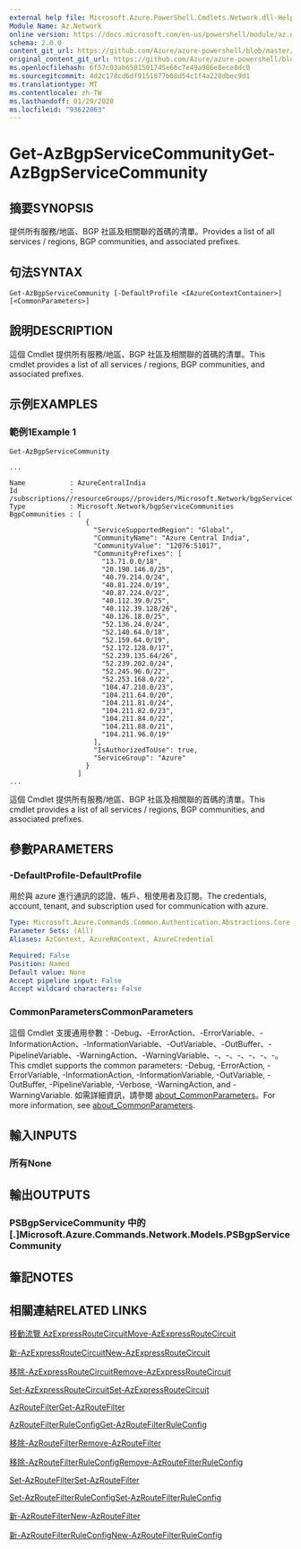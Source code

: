 ```yaml
---
external help file: Microsoft.Azure.PowerShell.Cmdlets.Network.dll-Help.xml
Module Name: Az.Network
online version: https://docs.microsoft.com/en-us/powershell/module/az.network/get-azbgpservicecommunity
schema: 2.0.0
content_git_url: https://github.com/Azure/azure-powershell/blob/master/src/Network/Network/help/Get-AzBgpServiceCommunity.md
original_content_git_url: https://github.com/Azure/azure-powershell/blob/master/src/Network/Network/help/Get-AzBgpServiceCommunity.md
ms.openlocfilehash: 6f57c03ab6501501745e66c7e49a986e8ece8dc0
ms.sourcegitcommit: 4d2c178cd6df9151877b08d54c1f4a228dbec9d1
ms.translationtype: MT
ms.contentlocale: zh-TW
ms.lasthandoff: 01/29/2020
ms.locfileid: "93622063"
---
```

# <span data-ttu-id="2a818-101">Get-AzBgpServiceCommunity</span><span class="sxs-lookup"><span data-stu-id="2a818-101">Get-AzBgpServiceCommunity</span></span>

## <span data-ttu-id="2a818-102">摘要</span><span class="sxs-lookup"><span data-stu-id="2a818-102">SYNOPSIS</span></span>
<span data-ttu-id="2a818-103">提供所有服務/地區、BGP 社區及相關聯的首碼的清單。</span><span class="sxs-lookup"><span data-stu-id="2a818-103">Provides a list of all services / regions, BGP communities, and associated prefixes.</span></span>

## <span data-ttu-id="2a818-104">句法</span><span class="sxs-lookup"><span data-stu-id="2a818-104">SYNTAX</span></span>

```
Get-AzBgpServiceCommunity [-DefaultProfile <IAzureContextContainer>] [<CommonParameters>]
```

## <span data-ttu-id="2a818-105">說明</span><span class="sxs-lookup"><span data-stu-id="2a818-105">DESCRIPTION</span></span>
<span data-ttu-id="2a818-106">這個 Cmdlet 提供所有服務/地區、BGP 社區及相關聯的首碼的清單。</span><span class="sxs-lookup"><span data-stu-id="2a818-106">This cmdlet provides a list of all services / regions, BGP communities, and associated prefixes.</span></span>

## <span data-ttu-id="2a818-107">示例</span><span class="sxs-lookup"><span data-stu-id="2a818-107">EXAMPLES</span></span>

### <span data-ttu-id="2a818-108">範例1</span><span class="sxs-lookup"><span data-stu-id="2a818-108">Example 1</span></span>
```
Get-AzBgpServiceCommunity

...

Name           : AzureCentralIndia
Id             : /subscriptions//resourceGroups//providers/Microsoft.Network/bgpServiceCommunities/AzureCentralIndia
Type           : Microsoft.Network/bgpServiceCommunities
BgpCommunities : [
                   {
                     "ServiceSupportedRegion": "Global",
                     "CommunityName": "Azure Central India",
                     "CommunityValue": "12076:51017",
                     "CommunityPrefixes": [
                       "13.71.0.0/18",
                       "20.190.146.0/25",
                       "40.79.214.0/24",
                       "40.81.224.0/19",
                       "40.87.224.0/22",
                       "40.112.39.0/25",
                       "40.112.39.128/26",
                       "40.126.18.0/25",
                       "52.136.24.0/24",
                       "52.140.64.0/18",
                       "52.159.64.0/19",
                       "52.172.128.0/17",
                       "52.239.135.64/26",
                       "52.239.202.0/24",
                       "52.245.96.0/22",
                       "52.253.168.0/22",
                       "104.47.210.0/23",
                       "104.211.64.0/20",
                       "104.211.81.0/24",
                       "104.211.82.0/23",
                       "104.211.84.0/22",
                       "104.211.88.0/21",
                       "104.211.96.0/19"
                     ],
                     "IsAuthorizedToUse": true,
                     "ServiceGroup": "Azure"
                   }
                 ]
...
```

<span data-ttu-id="2a818-109">這個 Cmdlet 提供所有服務/地區、BGP 社區及相關聯的首碼的清單。</span><span class="sxs-lookup"><span data-stu-id="2a818-109">This cmdlet provides a list of all services / regions, BGP communities, and associated prefixes.</span></span>

## <span data-ttu-id="2a818-110">參數</span><span class="sxs-lookup"><span data-stu-id="2a818-110">PARAMETERS</span></span>

### <span data-ttu-id="2a818-111">-DefaultProfile</span><span class="sxs-lookup"><span data-stu-id="2a818-111">-DefaultProfile</span></span>
<span data-ttu-id="2a818-112">用於與 azure 進行通訊的認證、帳戶、租使用者及訂閱。</span><span class="sxs-lookup"><span data-stu-id="2a818-112">The credentials, account, tenant, and subscription used for communication with azure.</span></span>

```yaml
Type: Microsoft.Azure.Commands.Common.Authentication.Abstractions.Core.IAzureContextContainer
Parameter Sets: (All)
Aliases: AzContext, AzureRmContext, AzureCredential

Required: False
Position: Named
Default value: None
Accept pipeline input: False
Accept wildcard characters: False
```

### <span data-ttu-id="2a818-113">CommonParameters</span><span class="sxs-lookup"><span data-stu-id="2a818-113">CommonParameters</span></span>
<span data-ttu-id="2a818-114">這個 Cmdlet 支援通用參數：-Debug、-ErrorAction、-ErrorVariable、-InformationAction、-InformationVariable、-OutVariable、-OutBuffer、-PipelineVariable、-WarningAction、-WarningVariable、-、-、-、-、-、-。</span><span class="sxs-lookup"><span data-stu-id="2a818-114">This cmdlet supports the common parameters: -Debug, -ErrorAction, -ErrorVariable, -InformationAction, -InformationVariable, -OutVariable, -OutBuffer, -PipelineVariable, -Verbose, -WarningAction, and -WarningVariable.</span></span> <span data-ttu-id="2a818-115">如需詳細資訊，請參閱 [about_CommonParameters](https://go.microsoft.com/fwlink/?LinkID=113216)。</span><span class="sxs-lookup"><span data-stu-id="2a818-115">For more information, see [about_CommonParameters](https://go.microsoft.com/fwlink/?LinkID=113216).</span></span>

## <span data-ttu-id="2a818-116">輸入</span><span class="sxs-lookup"><span data-stu-id="2a818-116">INPUTS</span></span>

### <span data-ttu-id="2a818-117">所有</span><span class="sxs-lookup"><span data-stu-id="2a818-117">None</span></span>

## <span data-ttu-id="2a818-118">輸出</span><span class="sxs-lookup"><span data-stu-id="2a818-118">OUTPUTS</span></span>

### <span data-ttu-id="2a818-119">PSBgpServiceCommunity 中的 [.]</span><span class="sxs-lookup"><span data-stu-id="2a818-119">Microsoft.Azure.Commands.Network.Models.PSBgpServiceCommunity</span></span>

## <span data-ttu-id="2a818-120">筆記</span><span class="sxs-lookup"><span data-stu-id="2a818-120">NOTES</span></span>

## <span data-ttu-id="2a818-121">相關連結</span><span class="sxs-lookup"><span data-stu-id="2a818-121">RELATED LINKS</span></span>

[<span data-ttu-id="2a818-122">移動流覽 AzExpressRouteCircuit</span><span class="sxs-lookup"><span data-stu-id="2a818-122">Move-AzExpressRouteCircuit</span></span>](Move-AzExpressRouteCircuit.md)

[<span data-ttu-id="2a818-123">新-AzExpressRouteCircuit</span><span class="sxs-lookup"><span data-stu-id="2a818-123">New-AzExpressRouteCircuit</span></span>](New-AzExpressRouteCircuit.md)

[<span data-ttu-id="2a818-124">移除-AzExpressRouteCircuit</span><span class="sxs-lookup"><span data-stu-id="2a818-124">Remove-AzExpressRouteCircuit</span></span>](Remove-AzExpressRouteCircuit.md)

[<span data-ttu-id="2a818-125">Set-AzExpressRouteCircuit</span><span class="sxs-lookup"><span data-stu-id="2a818-125">Set-AzExpressRouteCircuit</span></span>](Set-AzExpressRouteCircuit.md)

[<span data-ttu-id="2a818-126">AzRouteFilter</span><span class="sxs-lookup"><span data-stu-id="2a818-126">Get-AzRouteFilter</span></span>](Get-AzRouteFilter.md)

[<span data-ttu-id="2a818-127">AzRouteFilterRuleConfig</span><span class="sxs-lookup"><span data-stu-id="2a818-127">Get-AzRouteFilterRuleConfig</span></span>](Get-AzRouteFilterRuleConfig.md)

[<span data-ttu-id="2a818-128">移除-AzRouteFilter</span><span class="sxs-lookup"><span data-stu-id="2a818-128">Remove-AzRouteFilter</span></span>](Remove-AzRouteFilter.md)

[<span data-ttu-id="2a818-129">移除-AzRouteFilterRuleConfig</span><span class="sxs-lookup"><span data-stu-id="2a818-129">Remove-AzRouteFilterRuleConfig</span></span>](Remove-AzRouteFilterRuleConfig.md)

[<span data-ttu-id="2a818-130">Set-AzRouteFilter</span><span class="sxs-lookup"><span data-stu-id="2a818-130">Set-AzRouteFilter</span></span>](Set-AzRouteFilter.md)

[<span data-ttu-id="2a818-131">Set-AzRouteFilterRuleConfig</span><span class="sxs-lookup"><span data-stu-id="2a818-131">Set-AzRouteFilterRuleConfig</span></span>](Set-AzRouteFilterRuleConfig.md)

[<span data-ttu-id="2a818-132">新-AzRouteFilter</span><span class="sxs-lookup"><span data-stu-id="2a818-132">New-AzRouteFilter</span></span>](New-AzRouteFilter.md)

[<span data-ttu-id="2a818-133">新-AzRouteFilterRuleConfig</span><span class="sxs-lookup"><span data-stu-id="2a818-133">New-AzRouteFilterRuleConfig</span></span>](New-AzRouteFilterRuleConfig.md)
